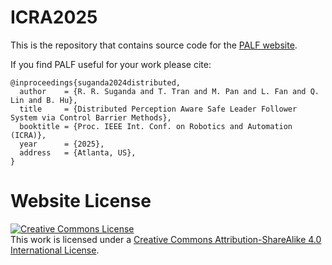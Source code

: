 # ICRA2025

This is the repository that contains source code for the [PALF website]([https://richieryu.github.io/palf.github.io](https://github.com/RichieRyu/Distributed-Perception-Aware-Safe-Leader-Follower-System-via-Control-Barrier-Methods)).

If you find PALF useful for your work please cite:
```
@inproceedings{suganda2024distributed,
  author    = {R. R. Suganda and T. Tran and M. Pan and L. Fan and Q. Lin and B. Hu},
  title     = {Distributed Perception Aware Safe Leader Follower System via Control Barrier Methods},
  booktitle = {Proc. IEEE Int. Conf. on Robotics and Automation (ICRA)},
  year      = {2025},
  address   = {Atlanta, US},
}
```

# Website License
<a rel="license" href="http://creativecommons.org/licenses/by-sa/4.0/"><img alt="Creative Commons License" style="border-width:0" src="https://i.creativecommons.org/l/by-sa/4.0/88x31.png" /></a><br />This work is licensed under a <a rel="license" href="http://creativecommons.org/licenses/by-sa/4.0/">Creative Commons Attribution-ShareAlike 4.0 International License</a>.
